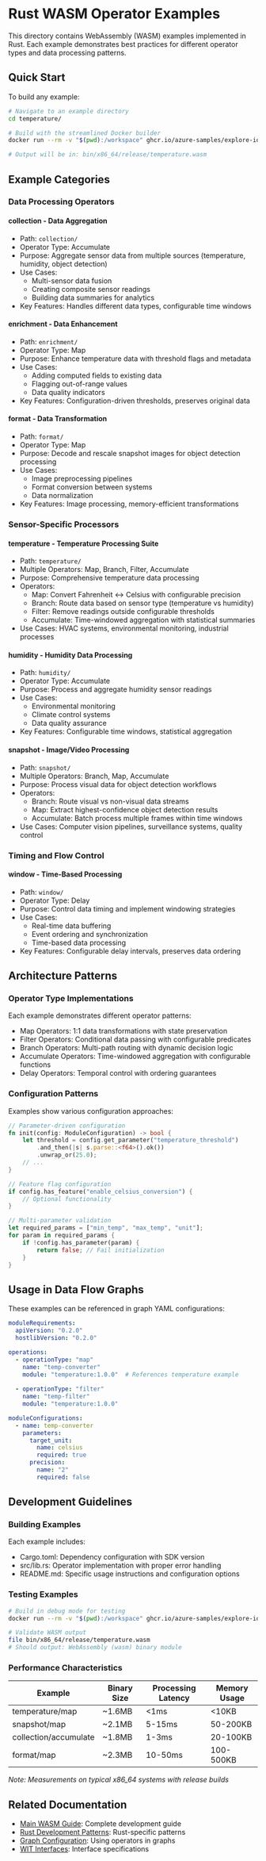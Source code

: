 # Rust WASM Operator Examples

This directory contains WebAssembly (WASM) examples implemented in Rust. Each example demonstrates best practices for different operator types and data processing patterns.

## Quick Start

To build any example:

```bash
# Navigate to an example directory
cd temperature/

# Build with the streamlined Docker builder
docker run --rm -v "$(pwd):/workspace" ghcr.io/azure-samples/explore-iot-operations/rust-wasm-builder --app-name temperature

# Output will be in: bin/x86_64/release/temperature.wasm
```

## Example Categories

### Data Processing Operators

#### collection - Data Aggregation
- Path: `collection/`
- Operator Type: Accumulate
- Purpose: Aggregate sensor data from multiple sources (temperature, humidity, object detection)
- Use Cases: 
  - Multi-sensor data fusion
  - Creating composite sensor readings
  - Building data summaries for analytics
- Key Features: Handles different data types, configurable time windows

#### enrichment - Data Enhancement  
- Path: `enrichment/`
- Operator Type: Map
- Purpose: Enhance temperature data with threshold flags and metadata
- Use Cases:
  - Adding computed fields to existing data
  - Flagging out-of-range values
  - Data quality indicators
- Key Features: Configuration-driven thresholds, preserves original data

#### format - Data Transformation
- Path: `format/`
- Operator Type: Map  
- Purpose: Decode and rescale snapshot images for object detection processing
- Use Cases:
  - Image preprocessing pipelines
  - Format conversion between systems
  - Data normalization
- Key Features: Image processing, memory-efficient transformations

### Sensor-Specific Processors

#### temperature - Temperature Processing Suite
- Path: `temperature/`
- Multiple Operators: Map, Branch, Filter, Accumulate
- Purpose: Comprehensive temperature data processing
- Operators:
  - Map: Convert Fahrenheit ↔ Celsius with configurable precision
  - Branch: Route data based on sensor type (temperature vs humidity)  
  - Filter: Remove readings outside configurable thresholds
  - Accumulate: Time-windowed aggregation with statistical summaries
- Use Cases: HVAC systems, environmental monitoring, industrial processes

#### humidity - Humidity Data Processing
- Path: `humidity/`
- Operator Type: Accumulate
- Purpose: Process and aggregate humidity sensor readings
- Use Cases:
  - Environmental monitoring
  - Climate control systems
  - Data quality assurance
- Key Features: Configurable time windows, statistical aggregation

#### snapshot - Image/Video Processing
- Path: `snapshot/`
- Multiple Operators: Branch, Map, Accumulate
- Purpose: Process visual data for object detection workflows
- Operators:
  - Branch: Route visual vs non-visual data streams
  - Map: Extract highest-confidence object detection results
  - Accumulate: Batch process multiple frames within time windows
- Use Cases: Computer vision pipelines, surveillance systems, quality control

### Timing and Flow Control

#### window - Time-Based Processing
- Path: `window/`
- Operator Type: Delay
- Purpose: Control data timing and implement windowing strategies
- Use Cases:
  - Real-time data buffering
  - Event ordering and synchronization
  - Time-based data processing
- Key Features: Configurable delay intervals, preserves data ordering

## Architecture Patterns

### Operator Type Implementations

Each example demonstrates different operator patterns:

- Map Operators: 1:1 data transformations with state preservation
- Filter Operators: Conditional data passing with configurable predicates  
- Branch Operators: Multi-path routing with dynamic decision logic
- Accumulate Operators: Time-windowed aggregation with configurable functions
- Delay Operators: Temporal control with ordering guarantees

### Configuration Patterns

Examples show various configuration approaches:

```rust
// Parameter-driven configuration
fn init(config: ModuleConfiguration) -> bool {
    let threshold = config.get_parameter("temperature_threshold")
        .and_then(|s| s.parse::<f64>().ok())
        .unwrap_or(25.0);
    // ...
}

// Feature flag configuration  
if config.has_feature("enable_celsius_conversion") {
    // Optional functionality
}

// Multi-parameter validation
let required_params = ["min_temp", "max_temp", "unit"];
for param in required_params {
    if !config.has_parameter(param) {
        return false; // Fail initialization
    }
}
```

## Usage in Data Flow Graphs

These examples can be referenced in graph YAML configurations:

```yaml
moduleRequirements:
  apiVersion: "0.2.0"
  hostlibVersion: "0.2.0"

operations:
  - operationType: "map"
    name: "temp-converter"
    module: "temperature:1.0.0"  # References temperature example
    
  - operationType: "filter" 
    name: "temp-filter"
    module: "temperature:1.0.0"

moduleConfigurations:
  - name: temp-converter
    parameters:
      target_unit:
        name: celsius
        required: true
      precision:
        name: "2"
        required: false
```

## Development Guidelines

### Building Examples

Each example includes:
- Cargo.toml: Dependency configuration with SDK version
- src/lib.rs: Operator implementation with proper error handling  
- README.md: Specific usage instructions and configuration options

### Testing Examples

```bash
# Build in debug mode for testing
docker run --rm -v "$(pwd):/workspace" ghcr.io/azure-samples/explore-iot-operations/rust-wasm-builder --app-name temperature --build-mode debug

# Validate WASM output
file bin/x86_64/release/temperature.wasm
# Should output: WebAssembly (wasm) binary module
```

### Performance Characteristics

| Example | Binary Size | Processing Latency | Memory Usage |
|---------|-------------|-------------------|--------------|
| temperature/map | ~1.6MB | <1ms | <10KB |  
| snapshot/map | ~2.1MB | 5-15ms | 50-200KB |
| collection/accumulate | ~1.8MB | 1-3ms | 20-100KB |
| format/map | ~2.3MB | 10-50ms | 100-500KB |

*Note: Measurements on typical x86_64 systems with release builds*

## Related Documentation

- [Main WASM Guide](../README.md): Complete development guide
- [Rust Development Patterns](../README.md#operator-development-patterns): Rust-specific patterns
- [Graph Configuration](../../README.md#graph-definition): Using operators in graphs
- [WIT Interfaces](../../README.md#data-model-and-wit-interfaces): Interface specifications
